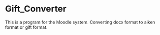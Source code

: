 # Gift_Converter
This is a program for the Moodle system. Converting docx format to aiken format or gift format.

